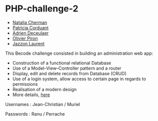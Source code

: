 # PHP-challenge-2

* [Natalia Cherman](https://github.com/nataliacherman08)
* [Patricia Corduant](https://github.com/Patgit-design)
* [Adrien Deceulaer](https://github.com/DeceulaerAdrien)
* [Olivier Piron](https://github.com/Olivier-BeCode)
* [Jazzon Laurent](https://github.com/Laurent-Jazzon)


This Becode challenge consisted in building an administration web app:

- Construction of a functional relational Database
- Use of a Model–View–Controller pattern and a router
- Display, edit and delete records from Database (CRUD)
- Use of a login system, allow access to certain page in regards to permissions
- Realisation of a modern design
- More details, [here](https://github.com/DeceulaerAdrien/PHP-challenge-2/blob/Dev/More%20Details.md)

Usernames : Jean-Christian / Muriel

Passwords : Ranu / Perrache



